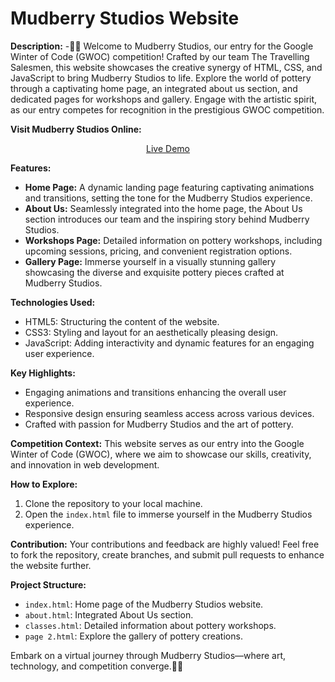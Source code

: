 # Mudberry Studios Website

**Description:**
-🏺✨ Welcome to Mudberry Studios, our entry for the Google Winter of Code (GWOC) competition! Crafted by our team The Travelling Salesmen, this website showcases the creative synergy of HTML, CSS, and JavaScript to bring Mudberry Studios to life. Explore the world of pottery through a captivating home page, an integrated about us section, and dedicated pages for workshops and gallery. Engage with the artistic spirit, as our entry competes for recognition in the prestigious GWOC competition.

**Visit Mudberry Studios Online:**<br>
<center><a href="https://ujjawal1014.github.io/traveling-salesman/">Live Demo</a></center>

**Features:**
- **Home Page:** A dynamic landing page featuring captivating animations and transitions, setting the tone for the Mudberry Studios experience.
- **About Us:** Seamlessly integrated into the home page, the About Us section introduces our team and the inspiring story behind Mudberry Studios.
- **Workshops Page:** Detailed information on pottery workshops, including upcoming sessions, pricing, and convenient registration options.
- **Gallery Page:** Immerse yourself in a visually stunning gallery showcasing the diverse and exquisite pottery pieces crafted at Mudberry Studios.

**Technologies Used:**
- HTML5: Structuring the content of the website.
- CSS3: Styling and layout for an aesthetically pleasing design.
- JavaScript: Adding interactivity and dynamic features for an engaging user experience.

**Key Highlights:**
- Engaging animations and transitions enhancing the overall user experience.
- Responsive design ensuring seamless access across various devices.
- Crafted with passion for Mudberry Studios and the art of pottery.

**Competition Context:**
This website serves as our entry into the Google Winter of Code (GWOC), where we aim to showcase our skills, creativity, and innovation in web development.

**How to Explore:**
1. Clone the repository to your local machine.
2. Open the `index.html` file to immerse yourself in the Mudberry Studios experience.

**Contribution:**
Your contributions and feedback are highly valued! Feel free to fork the repository, create branches, and submit pull requests to enhance the website further.

**Project Structure:**
- `index.html`: Home page of the Mudberry Studios website.
- `about.html`: Integrated About Us section.
- `classes.html`: Detailed information about pottery workshops.
- `page 2.html`: Explore the gallery of pottery creations.

Embark on a virtual journey through Mudberry Studios—where art, technology, and competition converge.🏺✨

